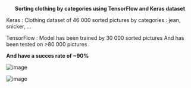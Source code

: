 <p align="center">
        <b>Sorting clothing by categories using TensorFlow and Keras dataset</b>
</p>

Keras : Clothing dataset of 46 000 sorted pictures by categories : jean, snicker, ...

TensorFlow : 
Model has been trained by 30 000 sorted pictures 
And has been tested on >80 000 pictures 

**And have a succes rate of ~90%**


![image](https://github.com/tnguyen1204/Sort-clothing---TensorFlow-Keras/assets/172192557/9b10f088-8dd9-436a-9d72-a0f324bd2444)

![image](https://github.com/tnguyen1204/Sort-clothing---TensorFlow-Keras/assets/172192557/7a55d171-54c7-45ed-9823-40480a6da18e)


